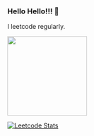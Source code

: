 ### Hello Hello!!! 👋

I leetcode regularly.


<img height="180em" src="https://github-readme-stats.vercel.app/api?username=karunkumarjha&show_icons=true&hide_border=true&&count_private=true&include_all_commits=true" />

[![Leetcode Stats](https://leetcode.card.workers.dev/?username=karunkumarjha)](https://leetcode.com/karunkumarjha)





<!--
**karunkumarjha/karunkumarjha** is a ✨ _special_ ✨ repository because its `README.md` (this file) appears on your GitHub profile.

Here are some ideas to get you started:

- 🔭 I’m currently working on ...
- 🌱 I’m currently learning ...
- 👯 I’m looking to collaborate on ...
- 🤔 I’m looking for help with ...
- 💬 Ask me about ...
- 📫 How to reach me: ...
- 😄 Pronouns: ...
- ⚡ Fun fact: ...
-->
